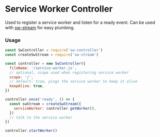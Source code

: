 # Service Worker Controller

Used to register a service worker and listen for a ready event.
Can be used with [sw-stream] for easy plumbing.


### Usage

```js
const SwController = require('sw-controller')
const createSwStream = require('sw-stream')

const controller = new SwController({
  fileName: '/service-worker.js',
  // optional, scope used when registering service worker
  scope: '/',
  // default: true, pings the service worker to keep it alive
  keepAlive: true,
})

controller.once('ready', () => {
  const swStream = createSwStream({
    serviceWorker: controller.getWorker(),
  })
  // talk to the service worker
})

controller.startWorker()
```

[sw-stream]:https://github.com/kumavis/sw-stream